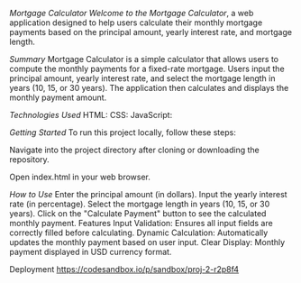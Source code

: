 *Mortgage Calculator*
*Welcome to the Mortgage Calculator*, a web application designed to help users calculate their monthly mortgage payments based on the principal amount, yearly interest rate, and mortgage length.

*Summary*
Mortgage Calculator is a simple calculator that allows users to compute the monthly payments for a fixed-rate mortgage. Users input the principal amount, yearly interest rate, and select the mortgage length in years (10, 15, or 30 years). The application then calculates and displays the monthly payment amount.

*Technologies Used*
HTML:
CSS: 
JavaScript:

*Getting Started*
To run this project locally, follow these steps:

Navigate into the project directory after cloning or downloading the repository.

Open index.html in your web browser.

*How to Use*
Enter the principal amount (in dollars).
Input the yearly interest rate (in percentage).
Select the mortgage length in years (10, 15, or 30 years).
Click on the "Calculate Payment" button to see the calculated monthly payment.
Features
Input Validation: Ensures all input fields are correctly filled before calculating.
Dynamic Calculation: Automatically updates the monthly payment based on user input.
Clear Display: Monthly payment displayed in USD currency format.

Deployment https://codesandbox.io/p/sandbox/proj-2-r2p8f4
